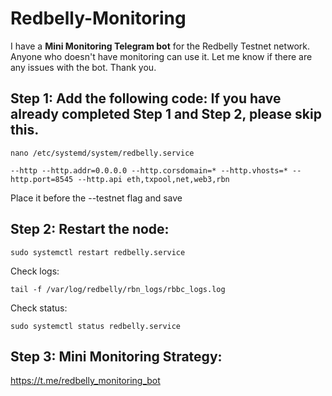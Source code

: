# Redbelly-Monitoring

I have a **Mini Monitoring Telegram bot** for the Redbelly Testnet network. Anyone who doesn't have monitoring can use it.  Let me know if there are any issues with the bot. Thank you.

## **Step 1: Add the following code: If you have already completed Step 1 and Step 2, please skip this.**

```
nano /etc/systemd/system/redbelly.service
```
```
--http --http.addr=0.0.0.0 --http.corsdomain=* --http.vhosts=* --http.port=8545 --http.api eth,txpool,net,web3,rbn
```
Place it before the --testnet flag and save 

## **Step 2: Restart the node:**

```
sudo systemctl restart redbelly.service
```
Check logs:
```
tail -f /var/log/redbelly/rbn_logs/rbbc_logs.log
```
Check status: 
```
sudo systemctl status redbelly.service
```

## **Step 3: Mini Monitoring Strategy:**

https://t.me/redbelly_monitoring_bot

